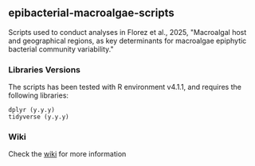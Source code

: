 ## epibacterial-macroalgae-scripts

Scripts used to conduct analyses in Florez et al., 2025, "Macroalgal host and geographical regions, as key determinants for macroalgae epiphytic bacterial community variability."

### Libraries Versions

The scripts has been tested with R environment v4.1.1, and requires the following libraries:

```
dplyr (y.y.y)
tidyverse (y.y.y)

```
### Wiki

Check the [wiki](link) for more information
